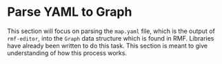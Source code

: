 # Parse YAML to Graph
This section will focus on parsing the `map.yaml` file, which is the output of `rmf-editor`, into the `Graph` data structure which is found in RMF. Libraries have already been written to do this task. This section is meant to give understanding of how this process works.